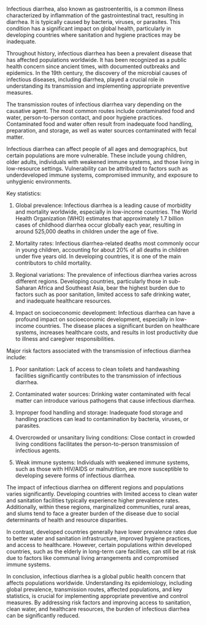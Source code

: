 Infectious diarrhea, also known as gastroenteritis, is a common illness characterized by inflammation of the gastrointestinal tract, resulting in diarrhea. It is typically caused by bacteria, viruses, or parasites. This condition has a significant impact on global health, particularly in developing countries where sanitation and hygiene practices may be inadequate.

Throughout history, infectious diarrhea has been a prevalent disease that has affected populations worldwide. It has been recognized as a public health concern since ancient times, with documented outbreaks and epidemics. In the 19th century, the discovery of the microbial causes of infectious diseases, including diarrhea, played a crucial role in understanding its transmission and implementing appropriate preventive measures.

The transmission routes of infectious diarrhea vary depending on the causative agent. The most common routes include contaminated food and water, person-to-person contact, and poor hygiene practices. Contaminated food and water often result from inadequate food handling, preparation, and storage, as well as water sources contaminated with fecal matter.

Infectious diarrhea can affect people of all ages and demographics, but certain populations are more vulnerable. These include young children, older adults, individuals with weakened immune systems, and those living in low-resource settings. Vulnerability can be attributed to factors such as underdeveloped immune systems, compromised immunity, and exposure to unhygienic environments.

Key statistics:

1. Global prevalence: Infectious diarrhea is a leading cause of morbidity and mortality worldwide, especially in low-income countries. The World Health Organization (WHO) estimates that approximately 1.7 billion cases of childhood diarrhea occur globally each year, resulting in around 525,000 deaths in children under the age of five.

2. Mortality rates: Infectious diarrhea-related deaths most commonly occur in young children, accounting for about 20% of all deaths in children under five years old. In developing countries, it is one of the main contributors to child mortality.

3. Regional variations: The prevalence of infectious diarrhea varies across different regions. Developing countries, particularly those in sub-Saharan Africa and Southeast Asia, bear the highest burden due to factors such as poor sanitation, limited access to safe drinking water, and inadequate healthcare resources.

4. Impact on socioeconomic development: Infectious diarrhea can have a profound impact on socioeconomic development, especially in low-income countries. The disease places a significant burden on healthcare systems, increases healthcare costs, and results in lost productivity due to illness and caregiver responsibilities.

Major risk factors associated with the transmission of infectious diarrhea include:

1. Poor sanitation: Lack of access to clean toilets and handwashing facilities significantly contributes to the transmission of infectious diarrhea.

2. Contaminated water sources: Drinking water contaminated with fecal matter can introduce various pathogens that cause infectious diarrhea.

3. Improper food handling and storage: Inadequate food storage and handling practices can lead to contamination by bacteria, viruses, or parasites.

4. Overcrowded or unsanitary living conditions: Close contact in crowded living conditions facilitates the person-to-person transmission of infectious agents.

5. Weak immune systems: Individuals with weakened immune systems, such as those with HIV/AIDS or malnutrition, are more susceptible to developing severe forms of infectious diarrhea.

The impact of infectious diarrhea on different regions and populations varies significantly. Developing countries with limited access to clean water and sanitation facilities typically experience higher prevalence rates. Additionally, within these regions, marginalized communities, rural areas, and slums tend to face a greater burden of the disease due to social determinants of health and resource disparities.

In contrast, developed countries generally have lower prevalence rates due to better water and sanitation infrastructure, improved hygiene practices, and access to healthcare. However, certain populations within developed countries, such as the elderly in long-term care facilities, can still be at risk due to factors like communal living arrangements and compromised immune systems.

In conclusion, infectious diarrhea is a global public health concern that affects populations worldwide. Understanding its epidemiology, including global prevalence, transmission routes, affected populations, and key statistics, is crucial for implementing appropriate preventive and control measures. By addressing risk factors and improving access to sanitation, clean water, and healthcare resources, the burden of infectious diarrhea can be significantly reduced.